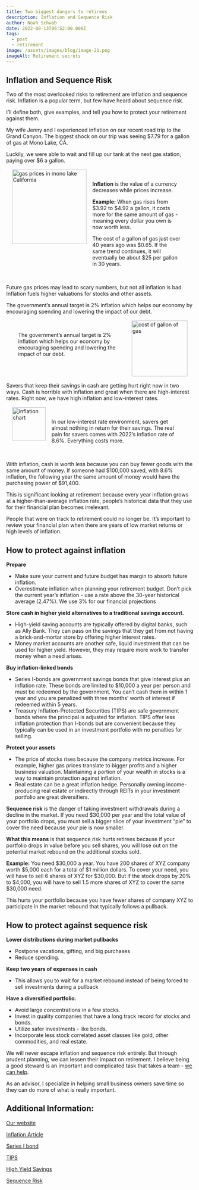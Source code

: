 ```yaml
---
title: Two biggest dangers to retirees
description: Inflation and Sequence Risk
author: Noah Schwab
date: 2022-08-13T06:52:00.000Z
tags:
  - post
  - retirement
image: /assets/images/blog/image-21.png
imageAlt: Retirement secrets
---
```

## Inflation and Sequence Risk

Two of the most overlooked risks to retirement are inflation and sequence risk. Inflation is a popular term, but few have heard about sequence risk. 

I’ll define both, give examples, and tell you how to protect your retirement against them.

My wife Jenny and I experienced inflation on our recent road trip to the Grand Canyon. The biggest shock on our trip was seeing $7.79 for a gallon of gas at Mono Lake, CA.

Luckily, we were able to wait and fill up our tank at the next gas station, paying over $6 a gallon.

<div class="container-pic-left">
   <img src="/assets/images/blog/rectangle-3.png" alt="gas prices in mono lake California" height="200px">
   <div class="text-right">
      <p><strong>Inflation</strong> is the value of a currency decreases while prices increase.</p>
      <p><strong>Example:</strong> When gas rises from $3.92 to $4.92 a gallon, it costs more for the same amount of gas - meaning every dollar you own is now worth less.</p>
      <p>The cost of a gallon of gas just over 40 years ago was $0.65. If the same trend continues, it will eventually be about $25 per gallon in 30 years.</p>
   </div>
</div>

<style>
.container-pic-left {
   display: flex;
   margin: 1rem;
}

.text-right {
   flex-direction: column;
   margin: 1rem;
}

@media only screen and (max-width: 600px) {
   .container-pic-left {
      flex-direction: column;
   }

   .container-pic-left img {
      max-width: 100%; /* Make image full width on smaller screens */
   }

   .text-right {
      margin-left: 0; /* Remove left margin on smaller screens */
   }

</style>

Future gas prices may lead to scary numbers, but not all inflation is bad. Inflation fuels higher valuations for stocks and other assets. 

The government’s annual target is 2% inflation which helps our economy by encouraging spending and lowering the impact of our debt.

<div class="container-pic-right">
   <img src="/assets/images/blog/image-22.png" alt="cost of gallon of gas" height="150px">
   <div class="text-left">
      <p>The government’s annual target is 2% inflation which helps our economy by encouraging spending and lowering the impact of our debt.

 </p>
   
   </div>
</div>

<style>
.container-pic-right {
   display: flex;
  flex-direction: row-reverse;
   margin: 1rem;
}

.text-left {
   flex-direction: column;
   margin: 1rem;
}

@media only screen and (max-width: 600px) {
   .container-pic-right {
      flex-direction: column;
   }

   .container-pic-right img {
      max-width: 100%; /* Make image full width on smaller screens */
   }

   .text-left {
      margin-left: 0; /* Remove left margin on smaller screens */
   }

</style>


Savers that keep their savings in cash are getting hurt right now in two ways. Cash is horrible with inflation and great when there are high-interest rates. Right now, we have high inflation and low-interest rates. 

<div class="container-pic-left2">
   <img src="/assets/images/blog/image-23-3-.png" alt="inflation chart" height="90px">
   <div class="text-right2">
      <p>In our low-interest rate environment, savers get almost nothing in return for their savings. The real pain for savers comes with 2022’s inflation rate of 8.6%. Everything costs more. </p>
   
   </div>
</div>

<style>
.container-pic-left2{
   display: flex;
   margin: 1rem;
}

.text-right2 {
   flex-direction: column;
   margin: 1rem;
}

@media only screen and (max-width: 600px) {
   .container-pic-left2 {
      flex-direction: column;
   }

   .container-pic-left2 img {
      max-width: 100%; /* Make image full width on smaller screens */
   }

   .text-right2 {
      margin-left: 0; /* Remove left margin on smaller screens */
   }

</style>

With inflation, cash is worth less because you can buy fewer goods with the same amount of money. If someone had $100,000 saved, with 8.6% inflation, the following year the same amount of money would have the purchasing power of $91,400. 

This is significant looking at retirement because every year inflation grows at a higher-than-average inflation rate, people’s historical data that they use for their financial plan becomes irrelevant. 

People that were on track to retirement could no longer be. It’s important to review your financial plan when there are years of low market returns or high levels of inflation. 

## How to protect against inflation

**Prepare**

* Make sure your current and future budget has margin to absorb future inflation.
* Overestimate inflation when planning your retirement budget. Don’t pick the current year’s inflation - use a rate above the 30-year historical average (2.47%). We use 3% for our financial projections

**Store cash in higher yield alternatives to a traditional savings account.**

* High-yield saving accounts are typically offered by digital banks, such as Ally Bank. They can pass on the savings that they get from not having a brick-and-mortar store by offering higher interest rates.
* Money market accounts are another safe, liquid investment that can be used for higher yield. However, they may require more work to transfer money when a need arises.

**Buy inflation-linked bonds**

* Series I-bonds are government savings bonds that give interest plus an inflation rate. These bonds are limited to $10,000 a year per person and must be redeemed by the government. You can’t cash them in within 1 year and you are penalized with three months’ worth of interest if redeemed within 5 years.
* Treasury Inflation-Protected Securities (TIPS) are safe government bonds where the principal is adjusted for inflation. TIPS offer less inflation protection than I-bonds but are convenient because they typically can be used in an investment portfolio with no penalties for selling.

**Protect your assets**

* The price of stocks rises because the company metrics increase. For example, higher gas prices translate to bigger profits and a higher business valuation. Maintaining a portion of your wealth in stocks is a way to maintain protection against inflation.
* Real estate can be a great inflation hedge. Personally owning income-producing real estate or indirectly through REITs in your investment portfolio are great diversifiers.

**Sequence risk** is the danger of taking investment withdrawals during a decline in the market. If you need $30,000 per year and the total value of your portfolio drops, you must sell a bigger slice of your investment “pie” to cover the need because your pie is now smaller. 

**What this means** is that sequence risk hurts retirees because if your portfolio drops in value before you sell shares, you will lose out on the potential market rebound on the additional stocks sold. 

**Example:** You need $30,000 a year. You have 200 shares of XYZ company worth $5,000 each for a total of $1 million dollars. To cover your need, you will have to sell 6 shares of XYZ for $30,000. But if the stock drops by 20% to $4,000, you will have to sell 1.5 more shares of XYZ to cover the same $30,000 need.

This hurts your portfolio because you have fewer shares of company XYZ to participate in the market rebound that typically follows a pullback.

## How to protect against sequence risk

**Lower distributions during market pullbacks**

* Postpone vacations, gifting, and big purchases
* Reduce spending.

**Keep two years of expenses in cash**

* This allows you to wait for a market rebound instead of being forced to sell investments during a pullback

**Have a diversified portfolio.** 

* Avoid large concentrations in a few stocks.
* Invest in quality companies that have a long track record for stocks and bonds.
* Utilize safer investments - like bonds.
* Incorporate less stock correlated asset classes like gold, other commodities, and real estate.

We will never escape inflation and sequence risk entirely. But through prudent planning, we can lessen their impact on retirement. I believe being a good steward is an important and complicated task that takes a team - <a href="/financial_planning">we can help</a>.

As an advisor, I specialize in helping small business owners save time so they can do more of what is really important. 

## Additional Information:

<a href="https://scfinancials.com/">Our website</a>

<a href="https://www.investopedia.com/terms/i/inflation.asp">Inflation Article</a>

<a href="https://www.investopedia.com/terms/s/seriesibond.asp">Series I bond</a>

 <a href="https://www.investopedia.com/terms/t/tips.asp">TIPS</a>

<a href="https://www.nerdwallet.com/best/banking/high-yield-online-savings-accounts">High Yield Savings</a>

<a href="https://www.investopedia.com/terms/s/sequence-risk.asp#:~:text=Timing%20is%20everything.-,Sequence%20risk%20is%20the%20danger%20that%20the%20timing%20of%20withdrawals,your%20savings%20against%20sequence%20risk">Sequence Risk</a>
